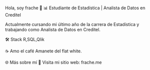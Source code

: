Hola, soy frache 👋
📊 Estudiante de Estadística | Analista de Datos en Creditel

Actualmente cursando mi último año de la carrera de Estadística y trabajando como Analista de Datos en Creditel.

🛠️ Stack
R,SQL,Qlik

☕ Amo el café 
Amanete del flat white.

🌐 Más sobre mí
📌 Visita mi sitio web: frache.me

